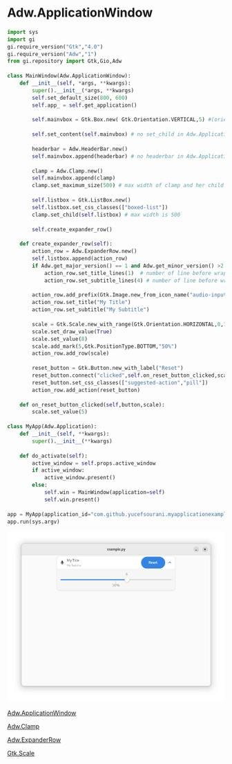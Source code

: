 # Adw.ApplicationWindow

```python
import sys
import gi
gi.require_version("Gtk","4.0")
gi.require_version("Adw","1")
from gi.repository import Gtk,Gio,Adw

class MainWindow(Adw.ApplicationWindow):
    def __init__(self, *args, **kwargs):
        super().__init__(*args, **kwargs)
        self.set_default_size(800, 600)
        self.app_ = self.get_application()
        
        self.mainvbox = Gtk.Box.new( Gtk.Orientation.VERTICAL,5) #(orientation VERTICAL|HORIZONTAL  , spacing in pixels)
        
        self.set_content(self.mainvbox) # no set_child in Adw.ApplicationWindow
        
        headerbar = Adw.HeaderBar.new() 
        self.mainvbox.append(headerbar) # no headerbar in Adw.ApplicationWindow 
        
        clamp = Adw.Clamp.new()
        self.mainvbox.append(clamp)
        clamp.set_maximum_size(500) # max width of clamp and her child when maximize window is 500
        
        self.listbox = Gtk.ListBox.new()
        self.listbox.set_css_classes(["boxed-list"])
        clamp.set_child(self.listbox) # max width is 500
        
        self.create_expander_row()
        
    def create_expander_row(self):
        action_row = Adw.ExpanderRow.new()
        self.listbox.append(action_row)
        if Adw.get_major_version() == 1 and Adw.get_minor_version() >2:
            action_row.set_title_lines(1)  # number of line before wrap title text (require libAdwaita version > 1.2)
            action_row.set_subtitle_lines(4) # number of line before wrap subtitle text (require libAdwaita version > 1.2)
        
        action_row.add_prefix(Gtk.Image.new_from_icon_name("audio-input-microphone-symbolic")) # use https://flathub.org/apps/org.gnome.design.IconLibrary
        action_row.set_title("My Title")
        action_row.set_subtitle("My Subtitle")
        
        scale = Gtk.Scale.new_with_range(Gtk.Orientation.HORIZONTAL,0,10,2)
        scale.set_draw_value(True)
        scale.set_value(8)
        scale.add_mark(5,Gtk.PositionType.BOTTOM,"50%")
        action_row.add_row(scale)
        
        reset_button = Gtk.Button.new_with_label("Reset")
        reset_button.connect("clicked",self.on_reset_button_clicked,scale)
        reset_button.set_css_classes(["suggested-action","pill"])
        action_row.add_action(reset_button)
    
    def on_reset_button_clicked(self,button,scale):
        scale.set_value(5)

class MyApp(Adw.Application):
    def __init__(self, **kwargs):
        super().__init__(**kwargs)

    def do_activate(self):
        active_window = self.props.active_window
        if active_window:
            active_window.present()
        else:
            self.win = MainWindow(application=self)
            self.win.present()

app = MyApp(application_id="com.github.yucefsourani.myapplicationexample",flags= Gio.ApplicationFlags.FLAGS_NONE)
app.run(sys.argv)
```

![Alt text](https://raw.githubusercontent.com/yucefsourani/python-gtk4-examples/main/libadwaita_scale_clamp_expanderrow/Screenshot_1.png "Screenshot")



[Adw.ApplicationWindow](https://lazka.github.io/pgi-docs/index.html#Adw-1/classes/ApplicationWindow.html)


[Adw.Clamp](https://lazka.github.io/pgi-docs/index.html#Adw-1/classes/Clamp.html)


[Adw.ExpanderRow](https://lazka.github.io/pgi-docs/index.html#Adw-1/classes/ExpanderRow.html)


[Gtk.Scale](https://lazka.github.io/pgi-docs/index.html#Gtk-4.0/classes/Scale.html)

